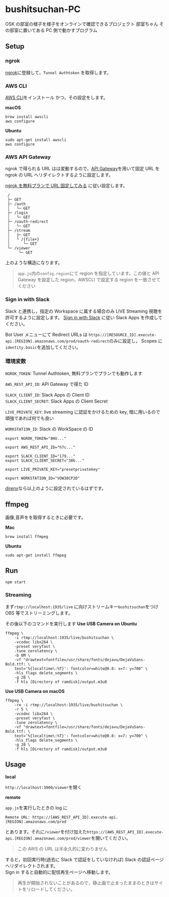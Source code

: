 # bushitsuchan-PC

OSK の部室の様子を様子をオンラインで確認できるプロジェクト 部室ちゃん
その部室に置いてある PC 側で動かすプログラム

## Setup

### ngrok

[ngrok](https://ngrok.com/)に登録して，`Tunnel Authtoken` を取得します。

### AWS CLI

[AWS CLI](https://aws.amazon.com/jp/cli/)をインストール
かつ，その設定をします。

**macOS**

```bash=
brew install awscli
aws configure
```

**Ubuntu**

```bash=
sudo apt-get install awscli
aws configure
```

### AWS API Gateway

ngrok で得られる URL はは変動するので，[API Gateway](https://aws.amazon.com/jp/api-gateway/)を用いて固定 URL を ngrok の URL へリダイレクトするように設定します。

[ngrok を無料プランで URL 固定してみる](https://qiita.com/miso_develop/items/bdcf15489b069ba1fa61) に従い設定します。

```text=
 /
 ├─ GET
 ├─ /auth
 │   └─ GET
 ├─ /login
 │   └─ GET
 ├─ /oauth-redirect
 │   └─ GET
 ├─ /stream
 │   ├─ GET
 │   └ /{file+}
 │      └─ GET
 └─ /viewer
      └─ GET
```

上のような構造になります。

> `app.js`内の`config.region`にて region を指定しています。この値と API Gateway を設定した region，AWSCLI で設定する region を一致させてください

### Sign in with Slack

Slack と連携し，指定の Workspace に属する場合のみ LIVE Streaming 視聴を許可するように設定します。
[Sign in with Slack](https://api.slack.com/docs/sign-in-with-slack) に従い Slack Apps を作成してください。

Bot User メニューにて Redirect URLs は
`https://[RESOURCE_ID].execute-api.[REGION].amazonaws.com/prod/oauth-redirect`のみに設定し，
Scopes に`identity.basic`を追加してください。

### 環境変数

`NGROK_TOKEN`: Tunnel Authtoken, 無料プランでプランでも動作します

`AWS_REST_API_ID`: API Gateway で得た ID

`SLACK_CLIENT_ID`: Slack Apps の Client ID  
`SLACK_CLIENT_SECRET`: Slack Apps の Client Secret

`LIVE_PRIVATE_KEY`: live streaming に認証をかけるための key, 暗に用いるので頑強であれば何でも良い

`WORKSTATION_ID`: Slack の WorkSpace の ID

```bash=
export NGROK_TOKEN="8HU..."

export AWS_REST_API_ID="h7c..."

export SLACK_CLIENT_ID="179..."
export SLACK_CLIENT_SECRET="38b..."

export LIVE_PRIVATE_KEY="presetprivatekey"

export WORKSTATION_ID="VOW38CP2D"
```

[direnv](https://direnv.net/)なら以上のように設定されているはずです。

## ffmpeg

画像,音声をを取得するときに必要です。

**Mac**

```bash=
brew install ffmpeg
```

**Ubuntu**

```bash=
sudo apt-get install ffmpeg
```

## Run

```bash=
npm start
```

### Streaming

まず`rtmp://localhost:1935/live` に向けストリームキー`bushitsuchan`をつけ OBS 等でストリーミングします。

その後以下のコマンドを実行します
**Use USB Camera on Ubuntu**

```bash=
ffmpeg \
    -i rtmp://localhost:1935/live/bushitsuchan \
    -vcodec libx264 \
    -preset veryfast \
    -tune zerolatency \
    -b 8M \
    -vf "drawtext=fontfile=/usr/share/fonts/dejavu/DejaVuSans-Bold.ttf: \
    text='%{localtime\:%T}': fontcolor=white@0.8: x=7: y=700" \
    -hls_flags delete_segments \
    -g 20 \
    -f hls [Directory of ramdisk]/output.m3u8
```

**Use USB Camera on macOS**

```bash=
ffmpeg \
    -re -i rtmp://localhost:1935/live/bushitsuchan \
    -r 5 \
    -vcodec libx264 \
    -preset veryfast \
    -tune zerolatency \
    -vf "drawtext=fontfile=/usr/share/fonts/dejavu/DejaVuSans-Bold.ttf: \
    text='%{localtime\:%T}': fontcolor=white@0.8: x=7: y=700" \
    -hls_flags delete_segments \
    -g 20 \
    -f hls [Directory of ramdisk]/output.m3u8
```

## Usage

**local**

`http://localhost:3000/viewer`を開く

**remote**

`app.js`を実行したときの log に

```text=
Remote URL: https://[AWS_REST_API_ID].execute-api.[REGION].amazonaws.com/prod
```

とあります。それに`/viewer`を付け加えた`https://[AWS_REST_API_ID].execute-api.[REGION].amazonaws.com/prod/viewer`を開いてください。

> この AWS の URL は半永久的に変わりません

すると，初回実行時(過去に Slack で認証をしていなければ) Slack の認証ページへリダイレクトされます。  
Sign in すると自動的に配信再生ページへ移動します。

> 再生が開始されないことがあるので，静止画で止まったままのときはサイトをリロードしてください。

